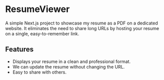 # ResumeViewer

A simple Next.js project to showcase my resume as a PDF on a dedicated website. It eliminates the need to share long URLs by hosting your resume on a single, easy-to-remember link.

## Features
- Displays your resume in a clean and professional format.
- We can update the resume without changing the URL.
- Easy to share with others.

